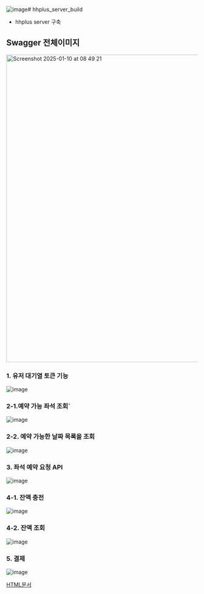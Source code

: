 ![image](https://github.com/user-attachments/assets/a706801f-e308-41a3-a857-32321179d2fb)# hhplus_server_build
- hhplus server 구축

## Swagger 전체이미지
<img width="811" alt="Screenshot 2025-01-10 at 08 49 21" src="https://github.com/user-attachments/assets/2d6504a0-6e1f-4d0d-9ec8-4723ade9466a" />

### 1. 유저 대기열 토큰 기능 
![image](https://github.com/user-attachments/assets/d58f899b-a909-4480-a4ba-b432b2c9035f)

### 2-1.예약 가능 좌석 조회`
![image](https://github.com/user-attachments/assets/d0e294c6-46f9-4f69-b823-f5ece3cc54a8)

### 2-2. 예약 가능한 날짜 목록을 조회 
![image](https://github.com/user-attachments/assets/6e4d20fe-a1f7-4fb1-9533-e9f5d6c9f9f6)

### 3. 좌석 예약 요청 API
![image](https://github.com/user-attachments/assets/dcd3f77f-ae55-4c33-832d-544f48469c88)

### 4-1. 잔액 충전
![image](https://github.com/user-attachments/assets/dd34700c-6620-43a6-9152-ff4ab56d8a12)

### 4-2. 잔액 조회
![image](https://github.com/user-attachments/assets/09bb2f8c-025c-40db-81de-7ea919b33fd0)

### 5. 결제
![image](https://github.com/user-attachments/assets/fb018161-55c3-403c-997f-e2d242f6f713)

[HTML문서](https://github.com/GustavEiffels/hhplus_server_build/blob/STEP-07/docs/swagger/last/index.html)
